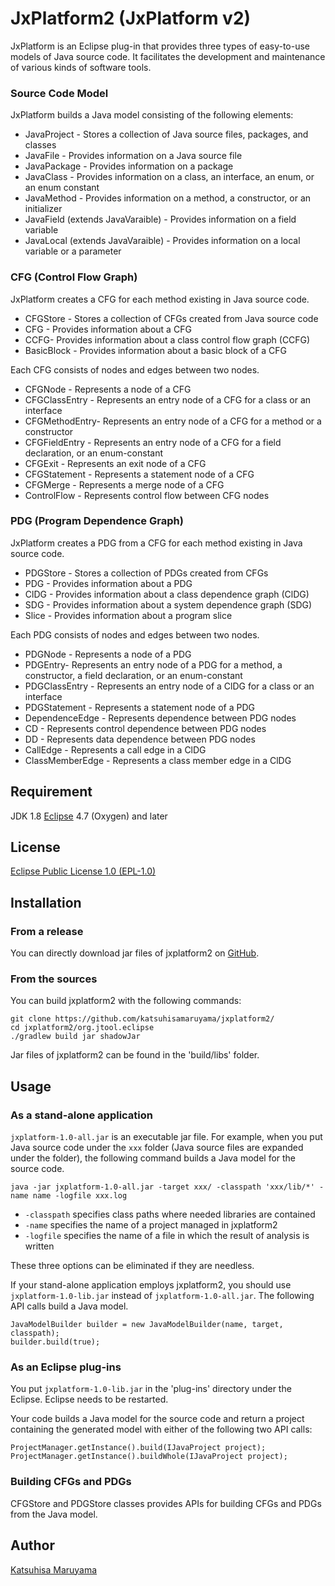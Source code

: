 # JxPlatform2 (JxPlatform v2) 

JxPlatform is an Eclipse plug-in that provides three types of easy-to-use models of Java source code. It facilitates the development and maintenance of various kinds of software tools. 

### Source Code Model 

JxPlatform builds a Java model consisting of the following elements: 

* JavaProject - Stores a collection of Java source files, packages, and classes 
* JavaFile - Provides information on a Java source file 
* JavaPackage - Provides information on a package 
* JavaClass - Provides information on a class, an interface, an enum, or an enum constant 
* JavaMethod - Provides information on a method, a constructor, or an initializer 
* JavaField (extends JavaVaraible) - Provides information on a field variable 
* JavaLocal (extends JavaVaraible) - Provides information on a local variable or a parameter 

### CFG (Control Flow Graph) 

JxPlatform creates a CFG for each method existing in Java source code. 

* CFGStore - Stores a collection of CFGs created from Java source code 
* CFG - Provides information about a CFG 
* CCFG- Provides information about a class control flow graph (CCFG) 
* BasicBlock - Provides information about a basic block of a CFG 

Each CFG consists of nodes and edges between two nodes. 

* CFGNode - Represents a node of a CFG 
* CFGClassEntry - Represents an entry node of a CFG for a class or an interface 
* CFGMethodEntry- Represents an entry node of a CFG for a method or a constructor 
* CFGFieldEntry - Represents an entry node of a CFG for a field declaration, or an enum-constant 
* CFGExit - Represents an exit node of a CFG 
* CFGStatement - Represents a statement node of a CFG 
* CFGMerge - Represents a merge node of a CFG 
* ControlFlow - Represents control flow between CFG nodes 

### PDG (Program Dependence Graph) 

JxPlatform creates a PDG from a CFG for each method existing in Java source code. 

* PDGStore - Stores a collection of PDGs created from CFGs 
* PDG - Provides information about a PDG 
* ClDG - Provides information about a class dependence graph (ClDG) 
* SDG - Provides information about a system dependence graph (SDG) 
* Slice - Provides information about a program slice 

Each PDG consists of nodes and edges between two nodes. 
* PDGNode - Represents a node of a PDG 
* PDGEntry- Represents an entry node of a PDG for a method, a constructor, a field declaration, or an enum-constant 
* PDGClassEntry - Represents an entry node of a ClDG for a class or an interface 
* PDGStatement - Represents a statement node of a PDG 
* DependenceEdge - Represents dependence between PDG nodes 
* CD - Represents control dependence between PDG nodes 
* DD - Represents data dependence between PDG nodes 
* CallEdge - Represents a call edge in a ClDG 
* ClassMemberEdge - Represents a class member edge in a ClDG 

## Requirement

JDK 1.8 
[Eclipse](https://www.eclipse.org/) 4.7 (Oxygen) and later  

## License 

[Eclipse Public License 1.0 (EPL-1.0)](<https://opensource.org/licenses/eclipse-1.0.php>) 

## Installation

### From a release

You can directly download jar files of jxplatform2 on [GitHub](<https://github.com/katsuhisamaruyama/jxplatform2/tree/master/org.jtool.eclipse/releases>). 

### From the sources

You can build jxplatform2 with the following commands: 

    git clone https://github.com/katsuhisamaruyama/jxplatform2/
    cd jxplatform2/org.jtool.eclipse
    ./gradlew build jar shadowJar

Jar files of jxplatform2 can be found in the 'build/libs' folder.

## Usage

### As a stand-alone application

`jxplatform-1.0-all.jar` is an executable jar file. For example, when you put Java source code under the `xxx` folder (Java source files are expanded under the folder), the following command builds a Java model for the source code.

    java -jar jxplatform-1.0-all.jar -target xxx/ -classpath 'xxx/lib/*' -name name -logfile xxx.log

* `-classpath` specifies class paths where needed libraries are contained 
* `-name` specifies the name of a project managed in jxplatform2 
* `-logfile` specifies the name of a file in which the result of analysis is written 

These three options can be eliminated if they are needless. 

If your stand-alone application employs jxplatform2, you should use `jxplatform-1.0-lib.jar` instead of `jxplatform-1.0-all.jar`. The following API calls build a Java model. 

    JavaModelBuilder builder = new JavaModelBuilder(name, target, classpath);
    builder.build(true);

### As an Eclipse plug-ins

You put `jxplatform-1.0-lib.jar` in the 'plug-ins' directory under the Eclipse. Eclipse needs to be restarted. 

Your code builds a Java model for the source code and return a project containing the generated model with either of the following two API calls:

    ProjectManager.getInstance().build(IJavaProject project);
    ProjectManager.getInstance().buildWhole(IJavaProject project);

### Building CFGs and PDGs

CFGStore and PDGStore classes provides APIs for building CFGs and PDGs from the Java model.

## Author

[Katsuhisa Maruyama](http://www.fse.cs.ritsumei.ac.jp/~maru/index.html)
